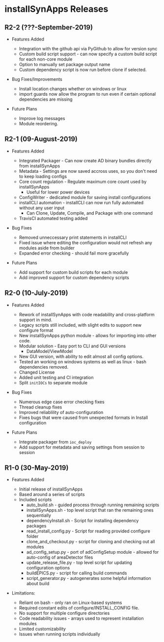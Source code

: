 # installSynApps Releases

<!--RELEASE START-->

## R2-2 (???-September-2019)

* Features Added
    * Integration with the github api via PyGithub to allow for version sync
    * Custom build script support - can now specify a custom build script for each non-core module
    * Option to manually set package output name
    * Custom dependency script is now run before clone if selected.

* Bug Fixes/Improvements
    * Install location changes whether on windows or linux
    * import guards now allow the program to run even if certain optional dependencies are missing

* Future Plans
    * Improve log messages
    * Module reordering.

## R2-1 (09-August-2019)

* Features Added
    * Integrated Packager - Can now create AD binary bundles directly from installSynApps
    * Metadata - Settings are now saved accross uses, so you don't need to keep loading configs
    * Core count regulation - Regulate maximum core count used by installSynApps
        * Useful for lower power devices
    * ConfigWriter - dedicated module for saving install configurations
    * installCLI automation - installCLI can now run fully automated without any user input
        * Can Clone, Update, Compile, and Package with one command
    * TravisCI automated testing added

* Bug Fixes
    * Removed unneccessary print statements in installCLI
    * Fixed issue where editing the configuration would not refresh any modules aside from builder
    * Expanded error checking - should fail more gracefully

* Future Plans
    * Add support for custom build scripts for each module
    * Add improved support for custom dependency scripts

## R2-0 (10-July-2019)

* Features Added
    * Rework of installSynApps with code readability and cross-platform support in mind.
    * Legacy scripts still included, with slight edits  to support new configure format
    * New installSynApps python module - allows for importing into other code.
    * Modular solution - Easy port to CLI and GUI versions
        * DataModel/ViewModel
    * New GUI version, with ability to edit almost all config options.
    * Tested an working on windows systems as well as linux - bash dependencies removed.
    * Changed License 
    * Added unit testing and CI integration
    * Split `initIOCs` to separate module

* Bug Fixes
    * Numerous edge case error checking fixes
    * Thread cleanup fixes
    * Improved reliablility of auto-configuration
    * Fixes bugs that were caused from unexpected formats in Install configuration

* Future Plans
    * Integrate packager from `ioc_deploy`
    * Add support for metadata and saving settings from session to session


## R1-0 (30-May-2019)

* Features Added
    * Initial release of installSynApps
    * Based around a series of scripts
    * Included scripts
        * auto_build.sh - guided process through running remaining scripts
        * installSynApps.sh - top level script that ran the remaining ones sequentially
        * dependencyInstall.sh - Script for installing dependency packages
        * read_install_config.py - Script for reading provided configure folder
        * clone_and_checkout.py - script for cloning and checking out all modules
        * ad_config_setup.py - port of adConfigSetup module - allowed for auto-config of areaDetector files
        * update_release_file.py - top level script for updating configuration options
        * buildEPICS.py - script for calling build commands
        * script_generator.py - autogenerates some helpful information about build

* Limitations:
    * Reliant on bash - only ran on Linux-based systems
    * Required constant edits of configure/INSTALL_CONFIG file.
    * No support for multiple configure directories
    * Code readability issues - arrays used to represent installation modules
    * Limited customizability
    * Issues when running scripts individually

